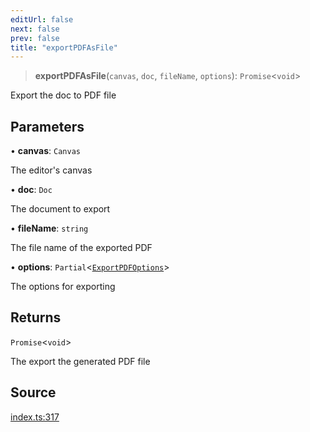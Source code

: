 ```yaml
---
editUrl: false
next: false
prev: false
title: "exportPDFAsFile"
---
```


> **exportPDFAsFile**(`canvas`, `doc`, `fileName`, `options`): `Promise`\<`void`\>

Export the doc to PDF file

## Parameters

• **canvas**: `Canvas`

The editor's canvas

• **doc**: `Doc`

The document to export

• **fileName**: `string`

The file name of the exported PDF

• **options**: `Partial`\<[`ExportPDFOptions`](/api-pdf/type-aliases/exportpdfoptions/)\>

The options for exporting

## Returns

`Promise`\<`void`\>

The export the generated PDF file

## Source

[index.ts:317](https://github.com/dgmjs/dgmjs/blob/main/packages/pdf/src/index.ts#L317)
